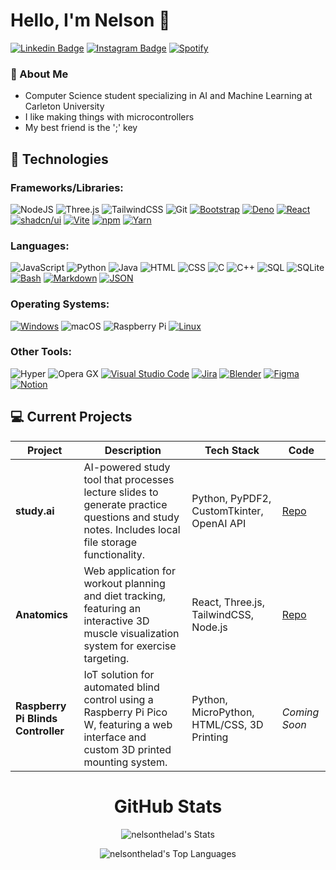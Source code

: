 # Hello, I'm Nelson 🗿

[![Linkedin Badge](https://img.shields.io/badge/-nelsondaniels-blue?style=flat&logo=Linkedin&logoColor=white&link=https://www.linkedin.com/in/nelsondaniels/)](https://www.linkedin.com/in/nelsondaniels/)
[![Instagram Badge](https://img.shields.io/badge/-nelsonthelad-purple?style=flat&logo=instagram&logoColor=white&link=https://instagram.com/nelsonthelad/)](https://instagram.com/nelsonthelad)
[![Spotify](https://img.shields.io/badge/Spotify-1ED760?logo=spotify&logoColor=white)](https://open.spotify.com/user/dna_pro822?si=8a7d7244f9ad4b39)

### 🤠 About Me 
- Computer Science student specializing in AI and Machine Learning at Carleton University
- I like making things with microcontrollers
- My best friend is the ';' key

## 🔧 Technologies

### Frameworks/Libraries:
![NodeJS](https://img.shields.io/badge/Node.js-%23339933.svg?style=flat&logo=node.js&logoColor=white)
![Three.js](https://img.shields.io/badge/Three.js-%23000000.svg?style=flat&logo=three.js&logoColor=white)
![TailwindCSS](https://img.shields.io/badge/Tailwind%20CSS-%2338B2AC.svg?logo=tailwind-css&logoColor=white)
![Git](https://img.shields.io/badge/Git-F05032?style=flat&logo=git&logoColor=fff)
[![Bootstrap](https://img.shields.io/badge/Bootstrap-7952B3?logo=bootstrap&logoColor=fff)](#)
[![Deno](https://img.shields.io/badge/Deno-000?logo=deno&logoColor=fff)](#)
[![React](https://img.shields.io/badge/React-%2320232a.svg?logo=react&logoColor=%2361DAFB)](#)
[![shadcn/ui](https://img.shields.io/badge/shadcn%2Fui-000?logo=shadcnui&logoColor=fff)](#)
[![Vite](https://img.shields.io/badge/Vite-646CFF?logo=vite&logoColor=fff)](#)
[![npm](https://img.shields.io/badge/npm-CB3837?logo=npm&logoColor=fff)](#)
[![Yarn](https://img.shields.io/badge/Yarn-2C8EBB?logo=yarn&logoColor=fff)](#)

### Languages:
![JavaScript](https://img.shields.io/badge/-JavaScript-black?style=flat&logo=javascript)
![Python](https://img.shields.io/badge/-Python-black?style=flat&logo=Python)
![Java](https://img.shields.io/badge/Java-ED8B00?style=flat&logo=openjdk&logoColor=white)
![HTML](https://img.shields.io/badge/-HTML5-E34F26?style=flat&logo=html5&logoColor=white)
![CSS](https://img.shields.io/badge/-CSS3-1572B6?style=flat&logo=css3&logoColor=white)
![C](https://img.shields.io/badge/-C-A8B9CC?style=flat&logo=c&logoColor=white)
![C++](https://img.shields.io/badge/C++-%2300599C.svg?style=flat&logo=c%2B%2B&logoColor=white)
![SQL](https://img.shields.io/badge/-SQL-336791?style=flat&logo=postgresql&logoColor=white)
![SQLite](https://img.shields.io/badge/SQLite-%2307405e.svg?style=flat&logo=sqlite&logoColor=white)
[![Bash](https://img.shields.io/badge/Bash-4EAA25?logo=gnubash&logoColor=fff)](#)
[![Markdown](https://img.shields.io/badge/Markdown-%23000000.svg?logo=markdown&logoColor=white)](#)
[![JSON](https://img.shields.io/badge/JSON-000?logo=json&logoColor=fff)](#)

### Operating Systems:
[![Windows](https://custom-icon-badges.demolab.com/badge/Windows-0078D6?logo=windows11&logoColor=white)](#)
![macOS](https://img.shields.io/badge/macOS-000000?style=flat&logo=apple&logoColor=F0F0F0)
![Raspberry Pi](https://img.shields.io/badge/-Raspberry%20Pi-C51A4A?style=flat&logo=Raspberry-Pi)
[![Linux](https://img.shields.io/badge/Linux-FCC624?logo=linux&logoColor=black)](#)

### Other Tools:
![Hyper](https://img.shields.io/badge/Hyper-000000?style=flat&logo=hyper&logoColor=fff)
![Opera GX](https://img.shields.io/badge/Opera%20GX-EE2950?logo=operagx&logoColor=fff)
[![Visual Studio Code](https://custom-icon-badges.demolab.com/badge/Visual%20Studio%20Code-0078d7.svg?logo=vsc&logoColor=white)](#)
[![Jira](https://img.shields.io/badge/Jira-0052CC?logo=jira&logoColor=fff)](#)
[![Blender](https://img.shields.io/badge/Blender-%23F5792A.svg?logo=blender&logoColor=white)](#)
[![Figma](https://img.shields.io/badge/Figma-F24E1E?logo=figma&logoColor=white)](#)
[![Notion](https://img.shields.io/badge/Notion-000?logo=notion&logoColor=fff)](#)



## 💻 Current Projects

| Project | Description | Tech Stack | Code |
|---------|-------------|------------|------|
| **study.ai** | AI-powered study tool that processes lecture slides to generate practice questions and study notes. Includes local file storage functionality. | Python, PyPDF2, CustomTkinter, OpenAI API | [Repo](https://github.com/nelsonthelad/study.ai) |
| **Anatomics** | Web application for workout planning and diet tracking, featuring an interactive 3D muscle visualization system for exercise targeting. | React, Three.js, TailwindCSS, Node.js | [Repo](https://github.com/Goshenko/Anatomics) |
| **Raspberry Pi Blinds Controller** | IoT solution for automated blind control using a Raspberry Pi Pico W, featuring a web interface and custom 3D printed mounting system. | Python, MicroPython, HTML/CSS, 3D Printing | *Coming Soon* |


<div align="center">

  <h1>GitHub Stats</h1>
  
</div>
<div align="center">
  
  ![nelsonthelad's Stats](https://github-readme-stats.vercel.app/api?username=nelsonthelad&theme=dark&show_icons=true&hide_border=true&count_private=true)
  
</div>
<div align="center">

  ![nelsonthelad's Top Languages](https://github-readme-stats.vercel.app/api/top-langs/?username=nelsonthelad&theme=dark&show_icons=true&hide_border=true&layout=compact)

</div>
